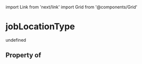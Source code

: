 import Link from 'next/link'
import Grid from '@components/Grid'

# jobLocationType

undefined

## Property of



